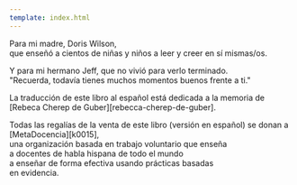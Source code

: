 ```yaml
---
template: index.html
---
```


<div class="centered">

Para mi madre, Doris Wilson,<br/>
que enseñó a cientos de niñas y niños a leer y creer en sí mismas/os.

Y para mi hermano Jeff, que no vivió para verlo terminado.<br/>
"Recuerda, todavía tienes muchos momentos buenos frente a ti."

La traducción de este libro al español está dedicada a la memoria de
[Rebeca Cherep de Guber][rebecca-cherep-de-guber].

Todas las regalías de la venta de este libro (versión en español) se donan a<br/>
[MetaDocencia][k0015],<br/>
una organización basada en trabajo voluntario que enseña<br/>
a docentes de habla hispana de todo el mundo<br/>
a enseñar de forma efectiva usando prácticas basadas<br/>
en evidencia.

</div>

